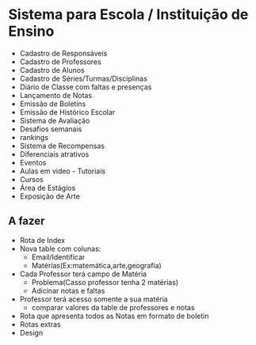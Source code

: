 # Sistema para Escola / Instituição de Ensino
- Cadastro de Responsáveis
- Cadastro de Professores
- Cadastro de Alunos
- Cadastro de Séries/Turmas/Disciplinas
- Diário de Classe com faltas e presenças
- Lançamento de Notas
- Emissão de Boletins
- Emissão de Histórico Escolar
- Sistema de Avaliação
- Desafios semanais
- rankings 
- Sistema de Recompensas 
- Diferenciais atrativos
- Eventos 
- Aulas em video - Tutoriais
- Cursos
- Área de Estágios
- Exposição de Arte


## A fazer 
- Rota de Index
- Nova table com colunas:
  - Email/Identificar
  - Matérias(Ex:matemática,arte,geografia)
- Cada Professor terá campo de Matéria 
  - Problema(Casso professor tenha 2 matérias)
  - Adicinar notas e faltas
- Professor terá acesso somente a sua matéria 
  - comparar valores da table de professores e notas
- Rota que apresenta todos as Notas em formato de boletin
- Rotas extras
- Design 